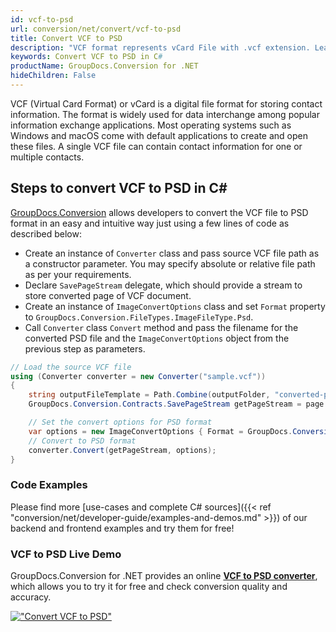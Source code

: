 ```yaml
---
id: vcf-to-psd
url: conversion/net/convert/vcf-to-psd
title: Convert VCF to PSD
description: "VCF format represents vCard File with .vcf extension. Learn how to convert VCF to PSD file programmatically in C# language using GroupDocs.Conversion for .NET library."
keywords: Convert VCF to PSD in C#
productName: GroupDocs.Conversion for .NET
hideChildren: False
---
```


VCF (Virtual Card Format) or vCard is a digital file format for storing contact information. The format is widely used for data interchange among popular information exchange applications. Most operating systems such as Windows and macOS come with default applications to create and open these files. A single VCF file can contain contact information for one or multiple contacts.

## Steps to convert VCF to PSD in C#

[GroupDocs.Conversion](https://products.groupdocs.com/conversion/net) allows developers to convert the VCF file to PSD format in an easy and intuitive way just using a few lines of code as described below:

* Create an instance of `Converter` class and pass source VCF file path as a constructor parameter. You may specify absolute or relative file path as per your requirements. 
* Declare `SavePageStream` delegate, which should provide a stream to store converted page of VCF document.
* Create an instance of `ImageConvertOptions` class and set `Format` property to `GroupDocs.Conversion.FileTypes.ImageFileType.Psd`.
* Call `Converter` class `Convert` method and pass the filename for the converted PSD file and the `ImageConvertOptions` object from the previous step as parameters.

```csharp
// Load the source VCF file
using (Converter converter = new Converter("sample.vcf"))
{
    string outputFileTemplate = Path.Combine(outputFolder, "converted-page-{0}.psd");
    GroupDocs.Conversion.Contracts.SavePageStream getPageStream = page => new FileStream(string.Format(outputFileTemplate, page), FileMode.Create);

    // Set the convert options for PSD format
    var options = new ImageConvertOptions { Format = GroupDocs.Conversion.FileTypes.ImageFileType.Psd };   
    // Convert to PSD format
    converter.Convert(getPageStream, options);
}
```

### Code Examples

Please find more [use-cases and complete C# sources]({{< ref "conversion/net/developer-guide/examples-and-demos.md" >}}) of our backend and frontend examples and try them for free!

### VCF to PSD Live Demo

GroupDocs.Conversion for .NET provides an online [**VCF to PSD converter**](https://products.groupdocs.app/conversion/vcf-to-psd), which allows you to try it for free and check conversion quality and accuracy.

[!["Convert VCF to PSD"](conversion/net/images/convert-to-psd/convert-vcf-to-psd.png)](https://products.groupdocs.app/conversion/vcf-to-psd)